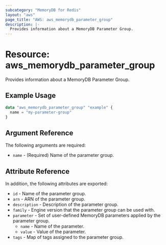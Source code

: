 ```yaml
---
subcategory: "MemoryDB for Redis"
layout: "aws"
page_title: "AWS: aws_memorydb_parameter_group"
description: |-
  Provides information about a MemoryDB Parameter Group.
---
```


# Resource: aws_memorydb_parameter_group

Provides information about a MemoryDB Parameter Group.

## Example Usage

```terraform
data "aws_memorydb_parameter_group" "example" {
  name = "my-parameter-group"
}
```

## Argument Reference

The following arguments are required:

* `name` - (Required) Name of the parameter group.

## Attribute Reference

In addition, the following attributes are exported:

* `id` - Name of the parameter group.
* `arn` - ARN of the parameter group.
* `description` - Description of the parameter group.
* `family` - Engine version that the parameter group can be used with.
* `parameter` - Set of user-defined MemoryDB parameters applied by the parameter group.
    * `name` - Name of the parameter.
    * `value` - Value of the parameter.
* `tags` - Map of tags assigned to the parameter group.
